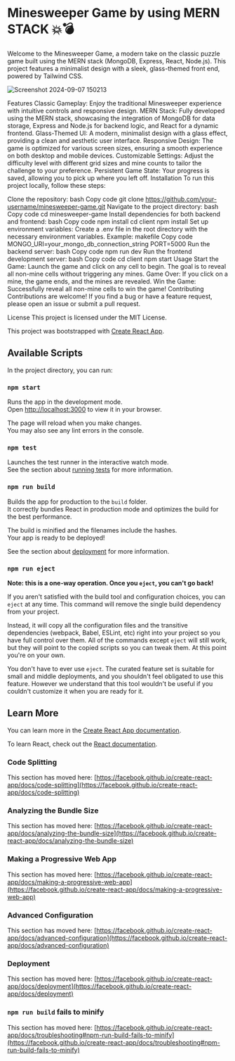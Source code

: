 # Minesweeper Game by using MERN STACK 💥💣


Welcome to the Minesweeper Game, a modern take on the classic puzzle game built using the MERN stack (MongoDB, Express, React, Node.js). This project features a minimalist design with a sleek, glass-themed front end, powered by Tailwind CSS.




![Screenshot 2024-09-07 150213](https://github.com/user-attachments/assets/82d4a24f-9290-4d10-bb4f-97c7c65aaab4)




Features
Classic Gameplay: Enjoy the traditional Minesweeper experience with intuitive controls and responsive design.
MERN Stack: Fully developed using the MERN stack, showcasing the integration of MongoDB for data storage, Express and Node.js for backend logic, and React for a dynamic frontend.
Glass-Themed UI: A modern, minimalist design with a glass effect, providing a clean and aesthetic user interface.
Responsive Design: The game is optimized for various screen sizes, ensuring a smooth experience on both desktop and mobile devices.
Customizable Settings: Adjust the difficulty level with different grid sizes and mine counts to tailor the challenge to your preference.
Persistent Game State: Your progress is saved, allowing you to pick up where you left off.
Installation
To run this project locally, follow these steps:

Clone the repository:
bash
Copy code
git clone https://github.com/your-username/minesweeper-game.git
Navigate to the project directory:
bash
Copy code
cd minesweeper-game
Install dependencies for both backend and frontend:
bash
Copy code
npm install
cd client
npm install
Set up environment variables:
Create a .env file in the root directory with the necessary environment variables.
Example:
makefile
Copy code
MONGO_URI=your_mongo_db_connection_string
PORT=5000
Run the backend server:
bash
Copy code
npm run dev
Run the frontend development server:
bash
Copy code
cd client
npm start
Usage
Start the Game: Launch the game and click on any cell to begin. The goal is to reveal all non-mine cells without triggering any mines.
Game Over: If you click on a mine, the game ends, and the mines are revealed.
Win the Game: Successfully reveal all non-mine cells to win the game!
Contributing
Contributions are welcome! If you find a bug or have a feature request, please open an issue or submit a pull request.

License
This project is licensed under the MIT License.

This project was bootstrapped with [Create React App](https://github.com/facebook/create-react-app).

## Available Scripts

In the project directory, you can run:

### `npm start`

Runs the app in the development mode.\
Open [http://localhost:3000](http://localhost:3000) to view it in your browser.

The page will reload when you make changes.\
You may also see any lint errors in the console.

### `npm test`

Launches the test runner in the interactive watch mode.\
See the section about [running tests](https://facebook.github.io/create-react-app/docs/running-tests) for more information.

### `npm run build`

Builds the app for production to the `build` folder.\
It correctly bundles React in production mode and optimizes the build for the best performance.

The build is minified and the filenames include the hashes.\
Your app is ready to be deployed!

See the section about [deployment](https://facebook.github.io/create-react-app/docs/deployment) for more information.

### `npm run eject`

**Note: this is a one-way operation. Once you `eject`, you can't go back!**

If you aren't satisfied with the build tool and configuration choices, you can `eject` at any time. This command will remove the single build dependency from your project.

Instead, it will copy all the configuration files and the transitive dependencies (webpack, Babel, ESLint, etc) right into your project so you have full control over them. All of the commands except `eject` will still work, but they will point to the copied scripts so you can tweak them. At this point you're on your own.

You don't have to ever use `eject`. The curated feature set is suitable for small and middle deployments, and you shouldn't feel obligated to use this feature. However we understand that this tool wouldn't be useful if you couldn't customize it when you are ready for it.

## Learn More

You can learn more in the [Create React App documentation](https://facebook.github.io/create-react-app/docs/getting-started).

To learn React, check out the [React documentation](https://reactjs.org/).

### Code Splitting

This section has moved here: [https://facebook.github.io/create-react-app/docs/code-splitting](https://facebook.github.io/create-react-app/docs/code-splitting)

### Analyzing the Bundle Size

This section has moved here: [https://facebook.github.io/create-react-app/docs/analyzing-the-bundle-size](https://facebook.github.io/create-react-app/docs/analyzing-the-bundle-size)

### Making a Progressive Web App

This section has moved here: [https://facebook.github.io/create-react-app/docs/making-a-progressive-web-app](https://facebook.github.io/create-react-app/docs/making-a-progressive-web-app)

### Advanced Configuration

This section has moved here: [https://facebook.github.io/create-react-app/docs/advanced-configuration](https://facebook.github.io/create-react-app/docs/advanced-configuration)

### Deployment

This section has moved here: [https://facebook.github.io/create-react-app/docs/deployment](https://facebook.github.io/create-react-app/docs/deployment)

### `npm run build` fails to minify

This section has moved here: [https://facebook.github.io/create-react-app/docs/troubleshooting#npm-run-build-fails-to-minify](https://facebook.github.io/create-react-app/docs/troubleshooting#npm-run-build-fails-to-minify)
